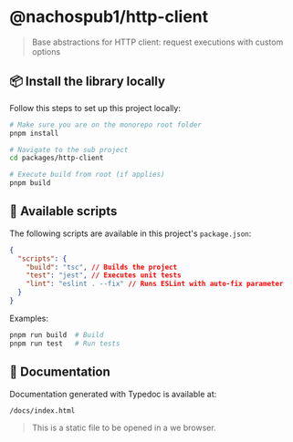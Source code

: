 # @nachospub1/http-client

> Base abstractions for HTTP client: request executions with custom options

## 📦 Install the library locally

Follow this steps to set up this project locally:

```sh
# Make sure you are on the monorepo root folder
pnpm install

# Navigate to the sub project
cd packages/http-client

# Execute build from root (if applies)
pnpm build

```

## 🚀 Available scripts

The following scripts are available in this project's `package.json`:

```json
{
  "scripts": {
    "build": "tsc", // Builds the project
    "test": "jest", // Executes unit tests
    "lint": "eslint . --fix" // Runs ESLint with auto-fix parameter
  }
}
```

Examples:

```sh
pnpm run build  # Build
pnpm run test   # Run tests
```

## 📖 Documentation

Documentation generated with Typedoc is available at:

```
/docs/index.html
```

> This is a static file to be opened in a we browser.
